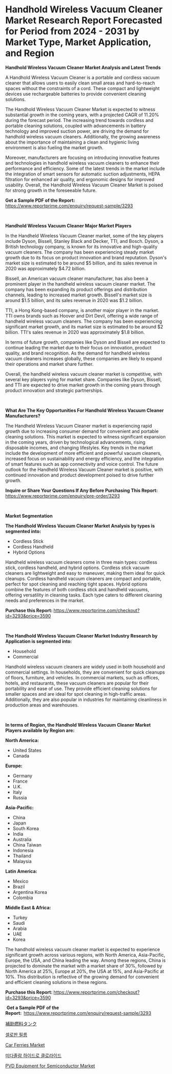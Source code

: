 <p><h1>Handhold Wireless Vacuum Cleaner Market Research Report Forecasted for Period from 2024 -  2031 by Market Type, Market Application, and Region</h1></p><p><strong>Handhold Wireless Vacuum Cleaner Market Analysis and Latest Trends</strong></p>
<p><p>A Handhold Wireless Vacuum Cleaner is a portable and cordless vacuum cleaner that allows users to easily clean small areas and hard-to-reach spaces without the constraints of a cord. These compact and lightweight devices use rechargeable batteries to provide convenient cleaning solutions.</p><p>The Handhold Wireless Vacuum Cleaner Market is expected to witness substantial growth in the coming years, with a projected CAGR of 11.20% during the forecast period. The increasing trend towards cordless and portable cleaning solutions, coupled with advancements in battery technology and improved suction power, are driving the demand for handhold wireless vacuum cleaners. Additionally, the growing awareness about the importance of maintaining a clean and hygienic living environment is also fueling the market growth.</p><p>Moreover, manufacturers are focusing on introducing innovative features and technologies in handhold wireless vacuum cleaners to enhance their performance and efficiency. Some of the latest trends in the market include the integration of smart sensors for automatic suction adjustments, HEPA filtration for enhanced air quality, and ergonomic designs for improved usability. Overall, the Handhold Wireless Vacuum Cleaner Market is poised for strong growth in the foreseeable future.</p></p>
<p><strong>Get a Sample PDF of the Report:&nbsp;</strong> <a href="https://www.reportprime.com/enquiry/request-sample/3293">https://www.reportprime.com/enquiry/request-sample/3293</a></p>
<p>&nbsp;</p>
<p><strong>Handhold Wireless Vacuum Cleaner Major Market Players</strong></p>
<p><p>In the Handheld Wireless Vacuum Cleaner market, some of the key players include Dyson, Bissell, Stanley Black and Decker, TTI, and Bosch. Dyson, a British technology company, is known for its innovative and high-quality vacuum cleaners. The company has been experiencing steady market growth due to its focus on product innovation and brand reputation. Dyson's market size is estimated to be around $5 billion, and its sales revenue in 2020 was approximately $4.72 billion.</p><p>Bissell, an American vacuum cleaner manufacturer, has also been a prominent player in the handheld wireless vacuum cleaner market. The company has been expanding its product offerings and distribution channels, leading to increased market growth. Bissell's market size is around $1.5 billion, and its sales revenue in 2020 was $1.2 billion.</p><p>TTI, a Hong Kong-based company, is another major player in the market. TTI owns brands such as Hoover and Dirt Devil, offering a wide range of handheld wireless vacuum cleaners. The company has been experiencing significant market growth, and its market size is estimated to be around $2 billion. TTI's sales revenue in 2020 was approximately $1.8 billion.</p><p>In terms of future growth, companies like Dyson and Bissell are expected to continue leading the market due to their focus on innovation, product quality, and brand recognition. As the demand for handheld wireless vacuum cleaners increases globally, these companies are likely to expand their operations and market share further.</p><p>Overall, the handheld wireless vacuum cleaner market is competitive, with several key players vying for market share. Companies like Dyson, Bissell, and TTI are expected to drive market growth in the coming years through product innovation and strategic partnerships.</p></p>
<p>&nbsp;</p>
<p><strong>What Are The Key Opportunities For Handhold Wireless Vacuum Cleaner Manufacturers?</strong></p>
<p><p>The Handheld Wireless Vacuum Cleaner market is experiencing rapid growth due to increasing consumer demand for convenient and portable cleaning solutions. This market is expected to witness significant expansion in the coming years, driven by technological advancements, rising disposable incomes, and changing lifestyles. Key trends in the market include the development of more efficient and powerful vacuum cleaners, increased focus on sustainability and energy efficiency, and the integration of smart features such as app connectivity and voice control. The future outlook for the Handheld Wireless Vacuum Cleaner market is positive, with continued innovation and product development poised to drive further growth.</p></p>
<p><strong>Inquire or Share Your Questions If Any Before Purchasing This Report:</strong> <a href="https://www.reportprime.com/enquiry/pre-order/3293">https://www.reportprime.com/enquiry/pre-order/3293</a></p>
<p>&nbsp;</p>
<p><strong>Market Segmentation</strong></p>
<p><strong>The Handhold Wireless Vacuum Cleaner Market Analysis by types is segmented into:</strong></p>
<p><ul><li>Cordless Stick</li><li>Cordless Handheld</li><li>Hybrid Options</li></ul></p>
<p><p>Handheld wireless vacuum cleaners come in three main types: cordless stick, cordless handheld, and hybrid options. Cordless stick vacuum cleaners are lightweight and easy to maneuver, making them ideal for quick cleanups. Cordless handheld vacuum cleaners are compact and portable, perfect for spot cleaning and reaching tight spaces. Hybrid options combine the features of both cordless stick and handheld vacuums, offering versatility in cleaning tasks. Each type caters to different cleaning needs and preferences in the market.</p></p>
<p><strong>Purchase this Report:&nbsp;</strong><a href="https://www.reportprime.com/checkout?id=3293&price=3590">https://www.reportprime.com/checkout?id=3293&price=3590</a></p>
<p>&nbsp;</p>
<p><strong>The Handhold Wireless Vacuum Cleaner Market Industry Research by Application is segmented into:</strong></p>
<p><ul><li>Household</li><li>Commercial</li></ul></p>
<p><p>Handhold wireless vacuum cleaners are widely used in both household and commercial settings. In households, they are convenient for quick cleanups of floors, furniture, and vehicles. In commercial markets, such as offices, hotels, and restaurants, these vacuum cleaners are popular for their portability and ease of use. They provide efficient cleaning solutions for smaller spaces and are ideal for spot cleaning in high-traffic areas. Additionally, they are also popular in industries for maintaining cleanliness in production areas and warehouses.</p></p>
<p>&nbsp;</p>
<p><strong>In terms of Region, the Handhold Wireless Vacuum Cleaner Market Players available by Region are:</strong></p>
<p>
    <p> <strong> North America: </strong>
        <ul>
            <li>United States</li>
            <li>Canada</li>
        </ul>
        </p> 
    <p> <strong> Europe: </strong>
        <ul>
            <li>Germany</li>
            <li>France</li>
            <li>U.K.</li>
            <li>Italy</li>
            <li>Russia</li>
        </ul>
        </p> 
    <p> <strong> Asia-Pacific: </strong>
        <ul>
            <li>China</li>
            <li>Japan</li>
            <li>South Korea</li>
            <li>India</li>
            <li>Australia</li>
            <li>China Taiwan</li>
            <li>Indonesia</li>
            <li>Thailand</li>
            <li>Malaysia</li>
        </ul>
        </p> 
    <p> <strong> Latin America: </strong>
        <ul>
            <li>Mexico</li>
            <li>Brazil</li>
            <li>Argentina Korea</li>
            <li>Colombia</li>
        </ul>
        </p> 
    <p> <strong> Middle East & Africa: </strong>
        <ul>
            <li>Turkey</li>
            <li>Saudi</li>
            <li>Arabia</li>
            <li>UAE</li>
            <li>Korea</li>
        </ul>
    </p>
    </p>
<p><p>The handhold wireless vacuum cleaner market is expected to experience significant growth across various regions, with North America, Asia-Pacific, Europe, the USA, and China leading the way. Among these regions, China is projected to dominate the market with a market share of 30%, followed by North America at 25%, Europe at 20%, the USA at 15%, and Asia-Pacific at 10%. This distribution is reflective of the growing demand for convenient and efficient cleaning solutions in these regions.</p></p>
<p><strong>Purchase this Report: </strong><a href="https://www.reportprime.com/checkout?id=3293&price=3590">https://www.reportprime.com/checkout?id=3293&price=3590</a></p>
<p>&nbsp;<strong>Get a Sample PDF of the Report:&nbsp;&nbsp;</strong><a href="https://www.reportprime.com/enquiry/request-sample/3293">https://www.reportprime.com/enquiry/request-sample/3293</a></p>
<p><strong></strong></p>
<p><p><a href="https://github.com/DonaldShaw1965/Market-Research-Report-List-1/blob/main/992607613639.md">補助燃料タンク</a></p><p><a href="https://github.com/Madalyell456456/Market-Research-Report-List-1/blob/main/969357712545.md">셀로판 필름</a></p><p><a href="https://issuu.com/reportprime-2/docs/car-ferries-market-size-2030.pptx">Car Ferries Market</a></p><p><a href="https://github.com/LanceOlsotn8978/Market-Research-Report-List-1/blob/main/325060612546.md">미다졸람 하이드로 클로라이드</a></p><p><a href="https://github.com/nicoletavirag/Market-Research-Report-List-2/blob/main/pvd-equipment-for-semiconductor-market.md">PVD Equipment for Semiconductor Market</a></p></p>